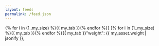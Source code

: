 ```yaml
---
layout: feeds
permalink: /feed.json
---
```

{% for i in (1..my_size) %}{{ my_tab }}{% endfor %}{
{% for i in (1..my_size) %}{{ my_tab }}{% endfor %}{{ my_tab }}"weight": {{ my_asset.weight | jsonify }},
